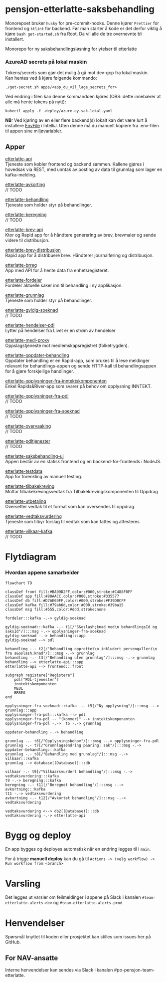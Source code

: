 # pensjon-etterlatte-saksbehandling

Monorepoet bruker `husky` for pre-commit-hooks. Denne kjører `Prettier` for frontend og `ktlint` for backend.
Før man starter å kode er det derfor viktig å kjøre `bash get-started.sh` fra Root. Da vil alle de tre overnevnte bli 
installert.

Monorepo for ny saksbehandlingsløsning for ytelser til etterlatte

### AzureAD secrets på lokal maskin

Tokens/secrets som gjør det mulig å gå mot dev-gcp fra lokal maskin.\
Kan hentes ved å kjøre følgende kommando:
```
./get-secret.sh apps/<app_du_vil_lage_secrets_for>
```

Ved endring i filen kan denne kommandoen kjøres (OBS: dette innebærer at alle må hente tokens på nytt):
```
kubectl apply -f .deploy/azure-ey-sak-lokal.yaml
```

**NB:** Ved kjøring av en eller flere backend(s) lokalt kan det være lurt å installere
[EnvFile](https://plugins.jetbrains.com/plugin/7861-envfile) i IntelliJ. Uten denne må du manuelt kopiere
fra .env-filen til appen sine miljøvariabler.

## Apper

[etterlatte-api](apps/etterlatte-api) \
Tjeneste som kobler frontend og backend sammen. Kallene gjøres i hovedsak via REST, med unntak av posting av data til grunnlag som lager en kafka-melding.

[etterlatte-avkorting](apps/etterlatte-avkorting) \
// TODO

[etterlatte-behandling](apps/etterlatte-behandling) \
Tjeneste som holder styr på behandlinger.

[etterlatte-beregning](apps/etterlatte-beregning) \
// TODO

[etterlatte-brev-api](apps/etterlatte-brev-api) \
Ktor og Rapid app for å håndtere generering av brev, brevmaler og sende videre til distribusjon.

[etterlatte-brev-distribusjon](apps/etterlatte-brev-distribusjon) \
Rapid app for å distribuere brev. Håndterer journalføring og distribusjon.

[etterlatte-brreg](apps/etterlatte-brreg) \
App med API for å hente data fra enhetsregisteret.

[etterlatte-fordeler](apps/etterlatte-fordeler) \
Fordeler aktuelle saker inn til behandling i ny applikasjon.

[etterlatte-grunnlag](apps/etterlatte-grunnlag) \
Tjeneste som holder styr på behandlinger.

[etterlatte-gyldig-soeknad](apps/etterlatte-gyldig-soeknad) \
// TODO

[etterlatte-hendelser-pdl](apps/etterlatte-hendelser-pdl) \
Lytter på hendelser fra Livet er en strøm av hendelser

[etterlatte-medl-proxy](apps/etterlatte-medl-proxy) \
Oppslagstjeneste mot medlemskapsregistret (folketrygden).

[etterlatte-oppdater-behandling](apps/etterlatte-oppdater-behandling) \
Oppdater behandling er en Rapid-app, som brukes til å lese meldinger relevant for behandlings-appen og sende HTTP-kall til behandlingsappen for å gjøre forskjellige handlinger.

[etterlatte-opplysninger-fra-inntektskomponenten](apps/etterlatte-opplysninger-fra-inntektskomponenten) \
Enkel Rapids&River-app som svarer på behov om opplysning INNTEKT.

[etterlatte-opplysninger-fra-pdl](apps/etterlatte-opplysninger-fra-pdl) \
// TODO

[etterlatte-opplysninger-fra-soeknad](apps/etterlatte-opplysninger-fra-soeknad) \
// TODO

[etterlatte-overvaaking](apps/etterlatte-overvaaking) \
// TODO

[etterlatte-pdltjenester](apps/etterlatte-pdltjenester) \
// TODO

[etterlatte-saksbehandling-ui](apps/etterlatte-saksbehandling-ui) \
Appen består av en statisk frontend og en backend-for-frontends i NodeJS.

[etterlatte-testdata](apps/etterlatte-testdata) \
App for forenkling av manuell testing.

[etterlatte-tilbakekreving](apps/etterlatte-tilbakekreving) \
Mottar tilbakekrevingsvedtak fra Tilbakekrevingskomponenten til Oppdrag

[etterlatte-utbetaling](apps/etterlatte-utbetaling) \
Oversetter vedtak til et format som kan oversendes til oppdrag.

[etterlatte-vedtaksvurdering](apps/etterlatte-vedtaksvurdering) \
Tjeneste som tilbyr forslag til vedtak som kan fattes og attesteres

[etterlatte-vilkaar-kafka](apps/etterlatte-vilkaar-kafka) \
// TODO

# Flytdiagram

### Hvordan appene samarbeider

```mermaid
flowchart TD

classDef front fill:#BA99D2FF,color:#000,stroke:#C488F0FF
classDef app fill:#88AACC,color:#000,stroke:#335577
classDef db fill:#D7AE69FF,color:#000,stroke:#F39D0CFF
classDef kafka fill:#79ab6d,color:#000,stroke:#39ba15
classDef msg fill:#555,color:#ddd,stroke:none

fordeler:::kafka -.-> gyldig-soeknad

gyldig-soeknad:::kafka -.- t1[/"S&oslash;knad med\n behandlingsId og saksId"/]:::msg -.-> opplysninger-fra-soeknad
gyldig-soeknad -.-> behandling:::app
gyldig-soeknad --> pdl

behandling -.- t2[/"Behandling opprettet\n inkludert persongalleri\n fra s&oslash;knad"/]:::msg -.-> grunnlag
behandling -.- t3[/"Behandling uten grunnlag"/]:::msg -.-> grunnlag
behandling --> etterlatte-api:::app
etterlatte-api --> frontend:::front

subgraph registere["Registere"]
    pdl["PDL-tjenester"]
    inntektskomponenten
    MEDL
    BRREG
end

opplysninger-fra-soeknad:::kafka -.- t5[/"Ny opplysning"/]:::msg -.-> grunnlag:::app
opplysninger-fra-pdl:::kafka --> pdl
opplysninger-fra-pdl -- "(kommer)" --> inntektskomponenten
opplysninger-fra-pdl -.->  t5 -.-> grunnlag

oppdater-behandling -.-> behandling

grunnlag -.- t6[/"Opplysningsbehov"/]:::msg -.-> opplysninger-fra-pdl
grunnlag -.- t7[/"Grunnlagsendring p&aring; sak"/]:::msg -.-> oppdater-behandling:::kafka
grunnlag -.- t8[/"Behandling med grunnlag"/]:::msg -.-> vilkaar:::kafka
grunnlag --> database[(Database)]:::db

vilkaar -.- t9[/"Vilkaarsvurdert behandling"/]:::msg -.-> vedtaksvurdering:::kafka
t9 -.-> beregning:::kafka
beregning -.- t11[/"Beregnet behandling"/]:::msg -.-> avkortning:::kafka
t11 -.-> vedtaksvurdering
avkortning -.- t12[/"Avkortet behandling"/]:::msg -.-> vedtaksvurdering

vedtaksvurdering <--> db2[(Database)]:::db
vedtaksvurdering -.-> etterlatte-api
```

# Bygg og deploy

En app bygges og deployes automatisk når en endring legges til i `main`.

For å trigge **manuell deploy** kan du gå til `Actions -> (velg workflow) -> Run workflow from <branch>`

# Varsling
Det legges ut varsler om feilmeldinger i appene på Slack i kanalen `#team-etterlatte-alerts-dev` og `#team-etterlatte-alerts-prod`

# Henvendelser

Spørsmål knyttet til koden eller prosjektet kan stilles som issues her på GitHub.

## For NAV-ansatte

Interne henvendelser kan sendes via Slack i kanalen #po-pensjon-team-etterlatte.